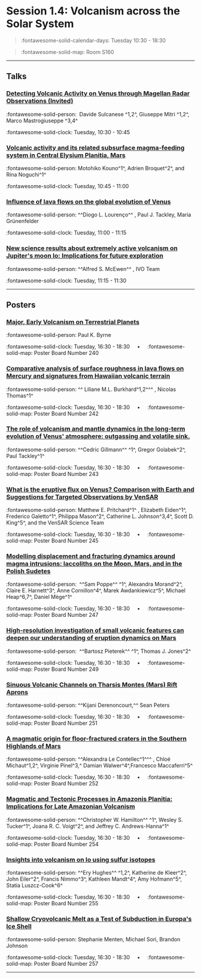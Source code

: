 # Session 1.4: Volcanism across the Solar System

> :fontawesome-solid-calendar-days: Tuesday 10:30 - 18:30

> :fontawesome-solid-map: Room S160

---

## Talks

### [Detecting Volcanic Activity on Venus through Magellan Radar Observations (Invited)](../blog/posts/1-4-1.md)
:fontawesome-solid-person:  Davide Sulcanese ^1,2^, Giuseppe Mitri ^1,2^, Marco Mastrogiuseppe ^3,4^ 

:fontawesome-solid-clock: Tuesday, 10:30 - 10:45

### [Volcanic activity and its related subsurface magma-feeding system in Central Elysium Planitia, Mars](../blog/posts/1-4-2.md)
:fontawesome-solid-person: Motohiko Kouno^1^, Adrien Broquet^2^, and Rina Noguchi^1^

:fontawesome-solid-clock: Tuesday, 10:45 - 11:00

### [Influence of lava flows on the global evolution of Venus](../blog/posts/1-4-3.md)
:fontawesome-solid-person: ^^Diogo L. Lourenço^^ , Paul J. Tackley, Maria Grünenfelder

:fontawesome-solid-clock: Tuesday, 11:00 - 11:15

### [New science results about extremely active volcanism on Jupiter's moon Io: Implications for future exploration](../blog/posts/1-4-4.md)
:fontawesome-solid-person: ^^Alfred S. McEwen^^ , IVO Team

:fontawesome-solid-clock: Tuesday, 11:15 - 11:30

---

## Posters

### [Major, Early Volcanism on Terrestrial Planets](../blog/posts/1-4-5.md)
:fontawesome-solid-person: Paul K. Byrne

:fontawesome-solid-clock: Tuesday, 16:30 - 18:30  &nbsp; &nbsp; • &nbsp; &nbsp; :fontawesome-solid-map: Poster Board Number 240

### [Comparative analysis of surface roughness in lava flows on Mercury and signatures from Hawaiian volcanic terrain](../blog/posts/1-4-6.md)
:fontawesome-solid-person: ^^ Liliane M.L. Burkhard^1,2^^^ , Nicolas Thomas^1^ 

:fontawesome-solid-clock: Tuesday, 16:30 - 18:30  &nbsp; &nbsp; • &nbsp; &nbsp; :fontawesome-solid-map: Poster Board Number 242

### [The role of volcanism and mantle dynamics in the long-term evolution of Venus' atmosphere: outgassing and volatile sink.](../blog/posts/1-4-7.md)
:fontawesome-solid-person: ^^Cedric Gillmann^^ ^1^, Gregor Golabek^2^, Paul Tackley^1^

:fontawesome-solid-clock: Tuesday, 16:30 - 18:30  &nbsp; &nbsp; • &nbsp; &nbsp; :fontawesome-solid-map: Poster Board Number 243

### [What is the eruptive flux on Venus? Comparison with Earth and Suggestions for Targeted Observations by VenSAR](../blog/posts/1-4-8.md)
:fontawesome-solid-person: Matthew E. Pritchard^1^ , Elizabeth Eiden^1^, Frederico Galetto^1^, Philippa Mason^2^, Catherine L. Johnson^3,4^, Scott D. King^5^, and the VenSAR Science Team

:fontawesome-solid-clock: Tuesday, 16:30 - 18:30  &nbsp; &nbsp; • &nbsp; &nbsp; :fontawesome-solid-map: Poster Board Number 245

### [Modelling displacement and fracturing dynamics around magma intrusions: laccoliths on the Moon, Mars, and in the Polish Sudetes](../blog/posts/1-4-9.md)
:fontawesome-solid-person:  ^^Sam Poppe^^ ^1\^, Alexandra Morand^2^, Claire E. Harnett^3^, Anne Cornillon^4^, Marek Awdankiewicz^5^, Michael Heap^6,7^, Daniel Mège^1^ 

:fontawesome-solid-clock: Tuesday, 16:30 - 18:30  &nbsp; &nbsp; • &nbsp; &nbsp; :fontawesome-solid-map: Poster Board Number 247

### [High-resolution investigation of small volcanic features can deepen our understanding of eruption dynamics on Mars](../blog/posts/1-4-10.md)
:fontawesome-solid-person:  ^^Bartosz Pieterek^^ ^1^, Thomas J. Jones^2^ 

:fontawesome-solid-clock: Tuesday, 16:30 - 18:30  &nbsp; &nbsp; • &nbsp; &nbsp; :fontawesome-solid-map: Poster Board Number 249

### [Sinuous Volcanic Channels on Tharsis Montes (Mars) Rift Aprons](../blog/posts/1-4-11.md)
:fontawesome-solid-person: ^^Kijani Derenoncourt,^^  Sean Peters

:fontawesome-solid-clock: Tuesday, 16:30 - 18:30  &nbsp; &nbsp; • &nbsp; &nbsp; :fontawesome-solid-map: Poster Board Number 251

### [A magmatic origin for floor-fractured craters in the Southern Highlands of Mars](../blog/posts/1-4-12.md)
:fontawesome-solid-person: ^^Alexandra Le Contellec^1^^^ , Chloé Michaut^1,2^, Virginie Pinel^3,^ Damian Walwer^4^,Francesco Maccaferri^5^

:fontawesome-solid-clock: Tuesday, 16:30 - 18:30  &nbsp; &nbsp; • &nbsp; &nbsp; :fontawesome-solid-map: Poster Board Number 252

### [Magmatic and Tectonic Processes in Amazonis Planitia: Implications for Late Amazonian Volcanism](../blog/posts/1-4-13.md)
:fontawesome-solid-person: ^^Christopher W. Hamilton^^ ^1^, Wesley S. Tucker^1^, Joana R. C. Voigt^2^, and Jeffrey C. Andrews-Hanna^1^

:fontawesome-solid-clock: Tuesday, 16:30 - 18:30  &nbsp; &nbsp; • &nbsp; &nbsp; :fontawesome-solid-map: Poster Board Number 254

### [Insights into volcanism on Io using sulfur isotopes](../blog/posts/1-4-14.md)
:fontawesome-solid-person: ^^Ery Hughes^^ ^1,2^, Katherine de Kleer^2^, John Eiler^2^, Francis Nimmo^3^, Kathleen Mandt^4^, Amy Hofmann^5^, Statia Luszcz-Cook^6^

:fontawesome-solid-clock: Tuesday, 16:30 - 18:30  &nbsp; &nbsp; • &nbsp; &nbsp; :fontawesome-solid-map: Poster Board Number 255

### [Shallow Cryovolcanic Melt as a Test of Subduction in Europa's Ice Shell](../blog/posts/1-4-15.md)
:fontawesome-solid-person: Stephanie Menten, Michael Sori, Brandon Johnson

:fontawesome-solid-clock: Tuesday, 16:30 - 18:30  &nbsp; &nbsp; • &nbsp; &nbsp; :fontawesome-solid-map: Poster Board Number 257

---

